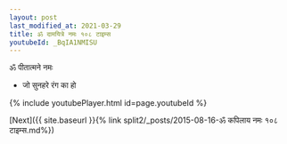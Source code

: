 ```yaml
---
layout: post
last_modified_at: 2021-03-29
title: ॐ दामयित्रे नमः १०८ टाइम्स
youtubeId: _BqIA1NMISU
---
```

 
 
 ॐ पीतात्मने नमः  
 
 -  जो सुनहरे रंग का हो 
 
  
 
  
 
 
 
 
 
 


{% include youtubePlayer.html id=page.youtubeId %}
 
[Next]({{ site.baseurl }}{% link  split2/_posts/2015-08-16-ॐ कपिलाय नमः १०८ टाइम्स.md%})
 
